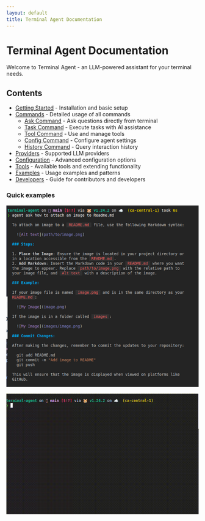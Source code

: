 ```yaml
---
layout: default
title: Terminal Agent Documentation
---
```


# Terminal Agent Documentation

Welcome to Terminal Agent - an LLM-powered assistant for your terminal needs.

## Contents

- [Getting Started](./getting-started.md) - Installation and basic setup
- [Commands](./commands.md) - Detailed usage of all commands
  - [Ask Command](./commands/ask.md) - Ask questions directly from terminal
  - [Task Command](./commands/task.md) - Execute tasks with AI assistance
  - [Tool Command](./commands/tool.md) - Use and manage tools
  - [Config Command](./commands/config.md) - Configure agent settings
  - [History Command](./commands/history.md) - Query interaction history
- [Providers](./providers.md) - Supported LLM providers
- [Configuration](./configuration.md) - Advanced configuration options
- [Tools](./tools.md) - Available tools and extending functionality
- [Examples](./examples.md) - Usage examples and patterns
- [Developers](./developers.md) - Guide for contributors and developers


### Quick examples

![answer to how to attach an image to Readme](./assets/aa-how-to-attach-image.png)

![example of streaming in terminal](./assets/stream-example.gif)
